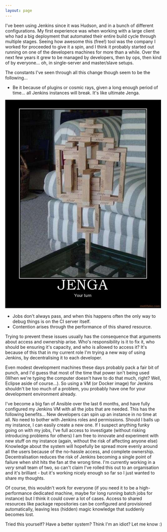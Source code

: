 ```yaml
---
layout: page
---
```


I've been using Jenkins since it was Hudson, and in a bunch of different configurations. My first experience was when working with a large client who had a big deployment that automated their entire build cycle through multiple stages. Seeing how awesome this (free!) tool was the company I worked for proceeded to give it a spin, and I think it probably started out running on one of the developers machines for more than a while. Over the next few years it grew to be managed by developers, then by ops, then kind of by everyone...  oh, in single-server and master/slave setups.

The constants I've seen through all this change though seem to be the following...

  * Be it because of plugins or cosmic rays, given a long enough period of time...  all Jenkins instances will break. It's like ultimate Jenga.

  ![Image](/public/dj1.jpg)

  * Jobs don't always pass, and when this happens often the only way to debug things is on the CI server itself.
  * Contention arises through the performance of this shared resource.

Trying to prevent these issues usually has the consequence that arguments about access and ownership arise. Who's responsibility is it to fix it, who should be ensuring it's capacity, and who is allowed to access it? It's because of this that in my current role I'm trying a new way of using Jenkins, by decentralising it to each developer.

Even modest development machines these days probably pack a fair bit of punch, and I'd guess that most of the time that power isn't being used (When we're typing the computer doesn't have to do that much, right?  Well, Eclipse aside of course...). So using a VM (or Docker image) for Jenkins shouldn't be too much of a problem, you probably have one for your development environment already.

I've become a big fan of Ansible over the last 6 months, and have fully configured my Jenkins VM with all the jobs that are needed. This has the following benefits...
New developers can spin up an instance in no time at all.
No need to bother with Jenkins roles and permissions.
Should I balls up my instance, I can easily create a new one.
If I suspect anything funky going on with my jobs, I've full access to investigate (without risking introducing problems for others)
I am free to innovate and experiment with new stuff on my instance (again, without the risk of affecting anyone else)
Knowledge about the system will hopefully be spread more evenly around all the users because of the no-hassle access, and complete ownership.
Decentralisation reduces the risk of Jenkins becoming a single point of failure when shit hits the fan at the wrong time.
I'm currently working in a *very* small team of two, so can't claim I've rolled this out to an organisation and it's brilliant - but it's working nicely enough so far so I just wanted to share my thoughts.

Of course, this wouldn't work for everyone (if you need it to be a high-performance dedicated machine, maybe for long running batch jobs for instance) but I think it could cover a lot of cases. Access to shared resources like package repositories can be configured and provisioned automatically, leaving less (hidden) magic knowledge that suddenly becomes lost.

Tried this yourself? Have a better system? Think I'm an idiot? Let me know :)

